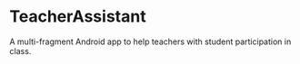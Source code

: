 # TeacherAssistant
A multi-fragment Android app to help teachers with student participation in class.
